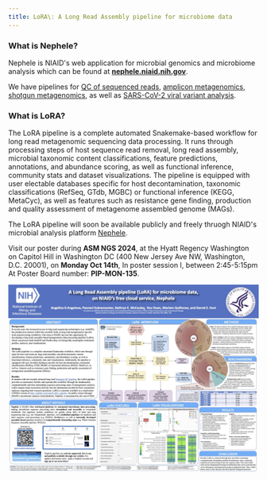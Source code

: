 ```yaml
---
title: LoRA\: A Long Read Assembly pipeline for microbiome data
---
```


### What is Nephele?

Nephele is NIAID's web application for microbial genomics and microbiome analysis which can be found at **[nephele.niaid.nih.gov](https://nephele.niaid.nih.gov/)**.  

We have pipelines for [QC of sequenced reads](https://nephele.niaid.nih.gov/user_guide_pipes/#qc_pipes), [amplicon metagenomics](https://nephele.niaid.nih.gov/user_guide_pipes/#amplicon_pipes), 
[shotgun metagenomics](https://nephele.niaid.nih.gov/user_guide_pipes/#wgs_pipes), as well as [SARS-CoV-2 viral variant analysis](https://nephele.niaid.nih.gov/user_guide_pipes/#sars_cov2_pipes).

### What is LoRA?

The LoRA pipeline is a complete automated Snakemake-based workflow for long read metagenomic sequencing data processing.
It runs through processing steps of host sequence read removal, long read assembly, microbial taxonomic content classifications,
feature predictions, annotations, and abundance scoring, as well as functional inference, community stats and dataset visualizations. 
The pipeline is equipped with user electable databases specific for host decontamination, taxonomic classifications (RefSeq, GTdb, 
MGBC) or functional inference (KEGG, MetaCyc), as well as features such as resistance gene finding, production and quality
assessment of metagenome assembled genome (MAGs). 

The LoRA pipeline will soon be available publicly and freely thruogh NIAID's microbial analysis platform [Nephele](https://nephele.niaid.nih.gov/).

Visit our poster 
during **ASM NGS 2024**, 
at the Hyatt Regency Washington on Capitol Hill in Washington DC (400 New Jersey Ave NW, Washington, D.C. 20001),
on **Monday Oct 14th**,
In poster session I,  between 2:45-5:15pm 
At Poster Board number: **PIP-MON-135**.



[![poster thumbnail](assets/LoRA_poster_v2.jpg)](assets/LoRA_poster_v2.pdf)
